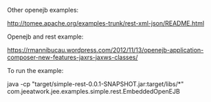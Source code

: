 Other openejb examples:

http://tomee.apache.org/examples-trunk/rest-xml-json/README.html

Openejb and rest example:

https://rmannibucau.wordpress.com/2012/11/13/openejb-application-composer-new-features-jaxrs-jaxws-classes/

To run the example:

java -cp "target/simple-rest-0.0.1-SNAPSHOT.jar:target/libs/*" com.jeeatwork.jee.examples.simple.rest.EmbeddedOpenEJB